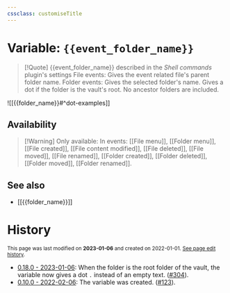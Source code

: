 ```yaml
---
cssclass: customiseTitle
---
```

# Variable: `{{event_folder_name}}`
> [!Quote] {{event_folder_name}} described in the *Shell commands* plugin's settings
> File events: Gives the event related file's parent folder name.
> Folder events: Gives the selected folder's name.
> Gives a dot if the folder is the vault's root. No ancestor folders are included.

![[{{folder_name}}#^dot-examples]]

## Availability
> [!Warning] Only available:
> In events: [[File menu]], [[Folder menu]], [[File created]], [[File content modified]], [[File deleted]], [[File moved]], [[File renamed]], [[Folder created]], [[Folder deleted]], [[Folder moved]], [[Folder renamed]].

## See also
- [[{{folder_name}}]]

# History
<small>This page was last modified on <strong>2023-01-06</strong> and created on 2022-01-01. <a href="https://github.com/Taitava/obsidian-shellcommands-documentation/commits/main/./Variables/%7B%7Bevent_folder_name%7D%7D.md">See page edit history</a>.</small>
- [0.18.0 - 2023-01-06](https://github.com/Taitava/obsidian-shellcommands/blob/main/CHANGELOG.md#0180---2023-01-06): When the folder is the root folder of the vault, the variable now gives a dot `.` instead of an empty text. ([#304](https://github.com/Taitava/obsidian-shellcommands/issues/304)).
- [0.10.0 - 2022-02-06](https://github.com/Taitava/obsidian-shellcommands/blob/main/CHANGELOG.md#0100---2022-02-06): The variable was created. ([#123](https://github.com/Taitava/obsidian-shellcommands/issues/123)).